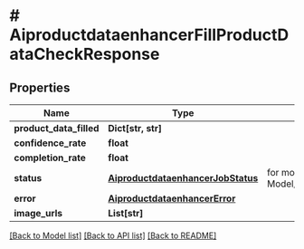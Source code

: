 # # AiproductdataenhancerFillProductDataCheckResponse


## Properties 


Name | Type | Description | Notes
------------ | ------------- | ------------- | -------------
**product_data_filled**| **Dict[str, str]** |   | [optional]
**confidence_rate**| **float** |   | [optional]
**completion_rate**| **float** |   | [optional]
**status**| [**AiproductdataenhancerJobStatus**](AiproductdataenhancerJobStatus.md) |  for more information please, see Model/AiproductdataenhancerJobStatus.php  | [optional] [default to AiproductdataenhancerJobStatus.UNKNOWN]
**error**| [**AiproductdataenhancerError**](AiproductdataenhancerError.md) |   | [optional]
**image_urls**| **List[str]** |   | [optional]


[[Back to Model list]](../../README.md#models) [[Back to API list]](../../README.md#endpoints) [[Back to README]](../../README.md)

